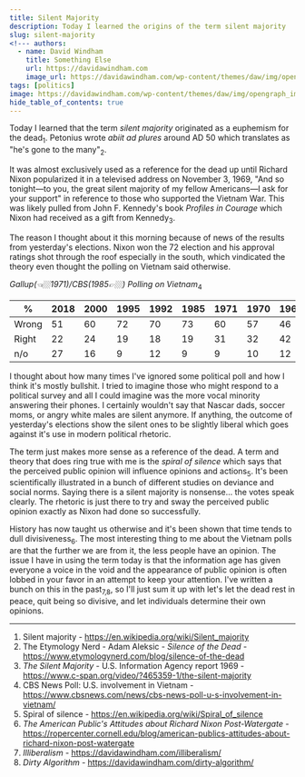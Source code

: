 ```yaml
---
title: Silent Majority
description: Today I learned the origins of the term silent majority
slug: silent-majority
<!--- authors:
  - name: David Windham
    title: Something Else
    url: https://davidawindham.com
    image_url: https://davidawindham.com/wp-content/themes/daw/img/opengraph_image.jpg -->
tags: [politics]
image: https://davidawindham.com/wp-content/themes/daw/img/opengraph_image.jpg
hide_table_of_contents: true
---
```


Today I learned that the term _silent majority_ originated as a euphemism for the dead<sub>1</sub>. Petonius wrote _abiit ad plures_ around AD 50 which translates as "he's gone to the many"<sub>2</sub>.

<!--truncate-->

It was almost exclusively used as a reference for the dead up until Richard Nixon popularized it in a televised address on November 3, 1969, "And so tonight—to you, the great silent majority of my fellow Americans—I ask for your support" in reference to those who supported the Vietnam War. This was likely pulled from John F. Kennedy's book _Profiles in Courage_ which Nixon had received as a gift from Kennedy<sub>3</sub>. 

The reason I thought about it this morning because of news of the results from yesterday's elections. Nixon won the 72 election and his approval ratings shot through the roof especially in the south, which vindicated the theory even thought the polling on Vietnam said otherwise. 

*Gallup(👈🏼1971)/CBS(1985👉🏼) Polling on Vietnam*<sub>4</sub>

|  %  | 2018 | 2000 | 1995 | 1992 | 1985 | 1971 | 1970 | 1968 | 1967 | 1965 |
|-----|------|------|------|------|------|------|------|------|------|------|
|Wrong| 51   | 60   | 72   | 70   | 73   |  60  | 57   | 46   | 32   | 24   |
|Right| 22   | 24   | 19   | 18   | 19   |  31  | 32   | 42   | 52   | 60   |
| n/o | 27   | 16   | 9    | 12   | 9    |  9   | 10   | 12   | 16   | 15   |

I thought about how many times I've ignored some political poll and how I think it's mostly bullshit. I tried to imagine those who might respond to a political survey and all I could imagine was the more vocal minority answering their phones. I certainly wouldn't say that Nascar dads, soccer moms, or angry white males are silent anymore. If anything, the outcome of yesterday's elections show the silent ones to be slightly liberal which goes against it's use in modern political rhetoric.

The term just makes more sense as a reference of the dead. A term and theory that does ring true with me is the _spiral of silence_ which says that the perceived public opinion will influence opinions and actions<sub>5</sub>. It's been scientifically illustrated in a bunch of different studies on deviance and social norms. Saying there is a silent majority is nonsense... the votes speak clearly. The rhetoric is just there to try and sway the perceived public opinion exactly as Nixon had done so successfully.

History has now taught us otherwise and it's been shown that time tends to dull divisiveness<sub>6</sub>. The most interesting thing to me about the Vietnam polls are that the further we are from it, the less people have an opinion. The issue I have in using the term today is that the information age has given everyone a voice in the void and the appearance of public opinion is often lobbed in your favor in an attempt to keep your attention. I've written a bunch on this in the past<sub>7,8</sub>, so I'll just sum it up with let's let the dead rest in peace, quit being so divisive, and let individuals determine their own opinions.

---

1. Silent majority - https://en.wikipedia.org/wiki/Silent_majority
2. The Etymology Nerd - Adam Aleksic - _Silence of the Dead_ - https://www.etymologynerd.com/blog/silence-of-the-dead
3. _The Silent Majority_ - U.S. Information Agency report 1969 - https://www.c-span.org/video/?465359-1/the-silent-majority
4. CBS News Poll: U.S. involvement in Vietnam - https://www.cbsnews.com/news/cbs-news-poll-u-s-involvement-in-vietnam/
5. Spiral of silence - https://en.wikipedia.org/wiki/Spiral_of_silence
6. _The American Public's Attitudes about Richard Nixon Post-Watergate_ - https://ropercenter.cornell.edu/blog/american-publics-attitudes-about-richard-nixon-post-watergate
7. _Illiberalism_ - https://davidawindham.com/illiberalism/
8. _Dirty Algorithm_ - https://davidawindham.com/dirty-algorithm/